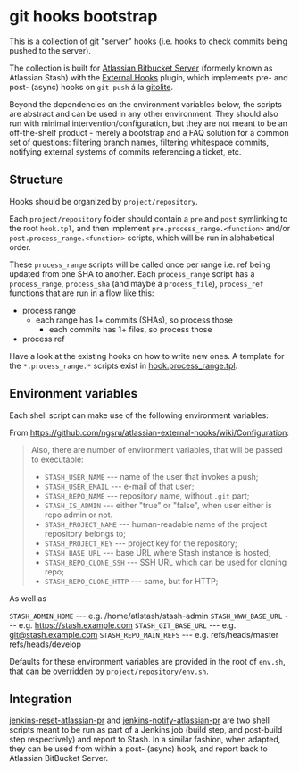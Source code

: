# git hooks bootstrap

This is a collection of git "server" hooks (i.e. hooks to check commits being pushed to the server).

The collection is built for
[Atlassian Bitbucket Server](https://www.atlassian.com/software/bitbucket/server) (formerly known as Atlassian Stash) with the
[External Hooks](https://marketplace.atlassian.com/plugins/com.ngs.stash.externalhooks.external-hooks)
plugin, which implements pre- and post- (async) hooks on `git push` á la [gitolite](http://gitolite.com).

Beyond the dependencies on the environment variables below,
the scripts are abstract and can be used in any other environment.
They should also run with minimal intervention/configuration,
but they are not meant to be an off-the-shelf product - merely a bootstrap and a FAQ solution for a common set of questions: filtering branch names, filtering whitespace commits, notifying external systems of commits referencing a ticket, etc.


## Structure

Hooks should be organized by `project/repository`.

Each `project/repository` folder should contain a `pre` and `post` symlinking to the root `hook.tpl`,
and then implement `pre.process_range.<function>` and/or `post.process_range.<function>` scripts,
which will be run in alphabetical order.

These `process_range` scripts will be called once per range
i.e. ref being updated from one SHA to another.
Each `process_range` script has a `process_range`, `process_sha` (and maybe a `process_file`), `process_ref` functions
that are run in a flow like this:

* process range
  * each range has 1+ commits (SHAs), so process those
    * each commits has 1+ files, so process those
* process ref

Have a look at the existing hooks on how to write new ones. A template for the `*.process_range.*` scripts exist in [hook.process_range.tpl](hook.process_range.tpl).


## Environment variables

Each shell script can make use of the following environment variables:

From https://github.com/ngsru/atlassian-external-hooks/wiki/Configuration:

> Also, there are number of environment variables, that will be passed to executable:
> * `STASH_USER_NAME` --- name of the user that invokes a push;
> * `STASH_USER_EMAIL` --- e-mail of that user;
> * `STASH_REPO_NAME` --- repository name, without `.git` part;
> * `STASH_IS_ADMIN` --- either "true" or "false", when user either is repo admin or not.
> * `STASH_PROJECT_NAME` --- human-readable name of the project repository belongs to;
> * `STASH_PROJECT_KEY` --- project key for the repository;
> * `STASH_BASE_URL` --- base URL where Stash instance is hosted;
> * `STASH_REPO_CLONE_SSH` --- SSH URL which can be used for cloning repo;
> * `STASH_REPO_CLONE_HTTP` --- same, but for HTTP;

As well as

`STASH_ADMIN_HOME` --- e.g. /home/atlstash/stash-admin
`STASH_WWW_BASE_URL` --- e.g. https://stash.example.com
`STASH_GIT_BASE_URL` --- e.g. git@stash.example.com
`STASH_REPO_MAIN_REFS` --- e.g. refs/heads/master refs/heads/develop

Defaults for these environment variables are provided in the root of `env.sh`,
that can be overridden by `project/repository/env.sh`.


## Integration

[jenkins-reset-atlassian-pr](_support/jenkins-reset-atlassian-pr) and
[jenkins-notify-atlassian-pr](_support/jenkins-notify-atlassian-pr)
are two shell scripts meant to be run as part of a Jenkins job
(build step, and post-build step respectively) and report to Stash.
In a similar fashion, when adapted, they can be used from within
a post- (async) hook, and report back to Atlassian BitBucket Server.
